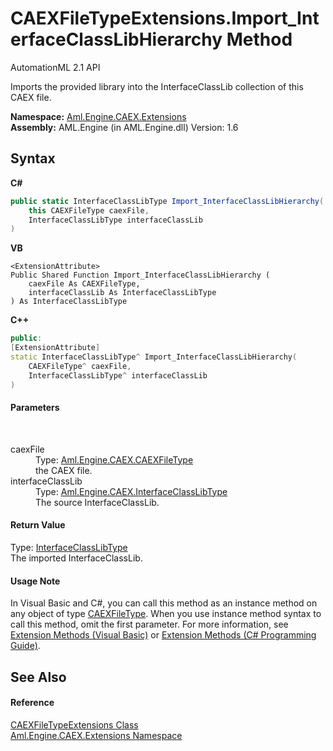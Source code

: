 # CAEXFileTypeExtensions.Import_InterfaceClassLibHierarchy Method 
AutomationML 2.1 API 

Imports the provided library into the InterfaceClassLib collection of this CAEX file.

**Namespace:**&nbsp;<a href="N_Aml_Engine_CAEX_Extensions">Aml.Engine.CAEX.Extensions</a><br />**Assembly:**&nbsp;AML.Engine (in AML.Engine.dll) Version: 1.6

## Syntax

**C#**<br />
``` C#
public static InterfaceClassLibType Import_InterfaceClassLibHierarchy(
	this CAEXFileType caexFile,
	InterfaceClassLibType interfaceClassLib
)
```

**VB**<br />
``` VB
<ExtensionAttribute>
Public Shared Function Import_InterfaceClassLibHierarchy ( 
	caexFile As CAEXFileType,
	interfaceClassLib As InterfaceClassLibType
) As InterfaceClassLibType
```

**C++**<br />
``` C++
public:
[ExtensionAttribute]
static InterfaceClassLibType^ Import_InterfaceClassLibHierarchy(
	CAEXFileType^ caexFile, 
	InterfaceClassLibType^ interfaceClassLib
)
```


#### Parameters
&nbsp;<dl><dt>caexFile</dt><dd>Type: <a href="T_Aml_Engine_CAEX_CAEXFileType">Aml.Engine.CAEX.CAEXFileType</a><br />the CAEX file.</dd><dt>interfaceClassLib</dt><dd>Type: <a href="T_Aml_Engine_CAEX_InterfaceClassLibType">Aml.Engine.CAEX.InterfaceClassLibType</a><br />The source InterfaceClassLib.</dd></dl>

#### Return Value
Type: <a href="T_Aml_Engine_CAEX_InterfaceClassLibType">InterfaceClassLibType</a><br />The imported InterfaceClassLib.

#### Usage Note
In Visual Basic and C#, you can call this method as an instance method on any object of type <a href="T_Aml_Engine_CAEX_CAEXFileType">CAEXFileType</a>. When you use instance method syntax to call this method, omit the first parameter. For more information, see <a href="https://docs.microsoft.com/dotnet/visual-basic/programming-guide/language-features/procedures/extension-methods" target="_blank" rel="noopener noreferrer">Extension Methods (Visual Basic)</a> or <a href="https://docs.microsoft.com/dotnet/csharp/programming-guide/classes-and-structs/extension-methods" target="_blank" rel="noopener noreferrer">Extension Methods (C# Programming Guide)</a>.

## See Also


#### Reference
<a href="T_Aml_Engine_CAEX_Extensions_CAEXFileTypeExtensions">CAEXFileTypeExtensions Class</a><br /><a href="N_Aml_Engine_CAEX_Extensions">Aml.Engine.CAEX.Extensions Namespace</a><br />